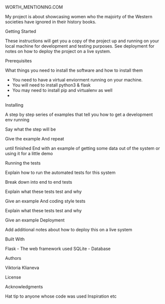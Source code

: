 WORTH_MENTIONING.COM

My project is about showcasing women who the majoirty of the Western societies have ignored in their history books.

Getting Started

These instructions will get you a copy of the project up and running on your local machine for development and testing purposes. See deployment for notes on how to deploy the project on a live system.

Prerequisites

What things you need to install the software and how to install them

- You need to have a virtual enviorment running on your machine.
- You will need to install python3 & flask 
- You may need to install pip and virtualenv as well
- 
Installing

A step by step series of examples that tell you how to get a development env running

Say what the step will be

Give the example
And repeat

until finished
End with an example of getting some data out of the system or using it for a little demo

Running the tests

Explain how to run the automated tests for this system

Break down into end to end tests

Explain what these tests test and why

Give an example
And coding style tests

Explain what these tests test and why

Give an example
Deployment

Add additional notes about how to deploy this on a live system

Built With

Flask - The web framework used
SQLite - Database


Authors

Viktoria Klianeva

License



Acknowledgments

Hat tip to anyone whose code was used
Inspiration
etc